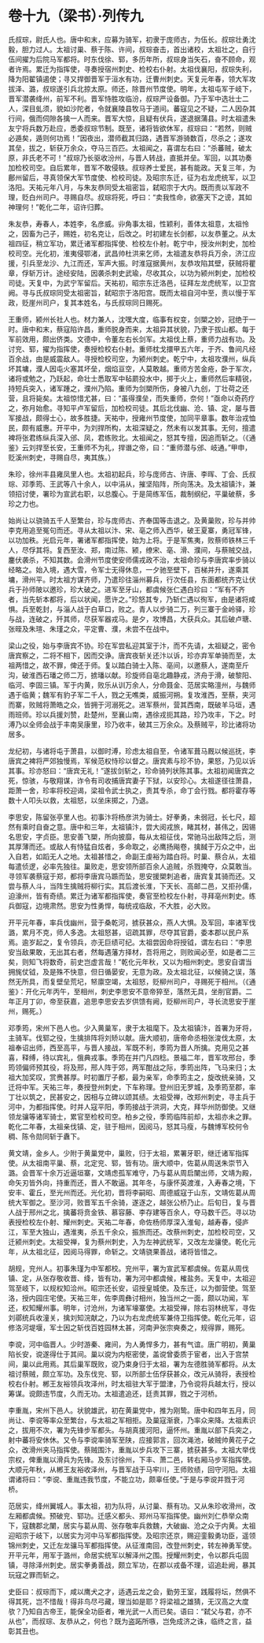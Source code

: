 # 卷十九（梁书）·列传九

氏叔琮，尉氏人也。唐中和末，应募为骑军，初隶于庞师古，为伍长。叔琮壮勇沈毅，胆力过人。太祖讨巢、蔡于陈、许间，叔琮奋击，首出诸校，太祖壮之，自行伍间擢为后院马军都将。时东伐徐、郓，多历年所，叔琮身当矢石，奋不顾命，观者许焉。累迁为指挥使，寻奏授宿州刺史、检校右仆射。太祖伐襄阳，叔琮失利，降为阳翟镇遏使；寻又捍御晋军于洹水有功，迁曹州刺史。天复元年春，领大军攻拔泽、潞，叔琮遂引兵北掠太原。师还，除晋州节度使。明年，太祖屯军于岐下，晋军潜袭绛州，前军不利。晋军恃胜攻临汾，叔琮严设备御。乃于军中选壮士二人，深目虬须，貌如沙陀者，令就襄陵县牧马于道间。蕃寇见之不疑，二人因杂其行间，俄而伺隙各擒一人而来。晋军大惊，且疑有伏兵，遂退据蒲县。时太祖遣朱友宁将兵数万赴应，悉委叔琮节制。既至，诸将皆欲休军，叔琮曰：“若然，则贼必遁矣，遁则何功焉！”因夜出，潜师截其归路，遇晋军游骑数百，尽杀之；遂攻其垒，拔之，斩获万余众，夺马三百匹。太祖闻之，喜谓左右曰：“杀蕃贼，破太原，非氏老不可！”叔琮乃长驱收汾州，与晋人转战，直抵并垒。军回，以其功奏加检校司空。自后累年，晋军不敢侵轶。叔琮养士爱民，甚有能政。天复三年，为鄜州留后，寻真领保大军节度使、检校司徒。及昭宗东迁，征为右龙虎统军，以卫洛阳。天祐元年八月，与朱友恭同受太祖密旨，弑昭宗于大内。既而责以军政不理，贬白州司户。寻赐自尽。叔琮将死，呼曰：“卖我性命，欲塞天下之谤，其如神理何！”乾化二年，诏许归葬。

朱友恭，寿春人，本姓李，名彦威。丱角事太祖，性颖利，善体太祖意，太祖怜之，因畜为己子，赐姓，初名克让，后改之。时初建左长剑都，以友恭董之。从太祖四征，稍立军功，累迁诸军都指挥使、检校左仆射。乾宁中，授汝州刺史，加检校司空。光化初，淮夷侵鄂渚，武昌帅杜洪来乞师，太祖遣友恭将兵万余，济江应援，引兵至龙沙、九江而还，军声大振。时淮寇据黄州，友恭攻陷其壁，获贼将瞿章，俘斩万计。途经安陆，因袭杀刺史武瑜，尽收其众，以功为颍州刺史，加检校司徒。天复中，为武宁军留后。天祐初，昭宗东迁洛邑，征拜左龙虎统军，以卫宫阙。寻与氏叔琮同受太祖密旨，弑昭宗于洛阳宫。既而太祖自河中至，责以慢于军政，贬崖州司户，复其本姓名，与氏叔琮同日赐死。

王重师，颍州长社人也。材力兼人，沈嘿大度，临事有权变，剑槊之妙，冠绝于一时。唐中和末，蔡寇陷许昌，重师脱身而来，太祖异其状貌，乃隶于拔山都。每于军前效用，颇出侪类。文德中，令董左右长剑军。太祖伐上蔡，重师力战有功。及讨兖、郓，擢为指挥使，奏授检校右仆射。重师枕戈擐甲五六年，于齐、鲁间凡经百余战，由是威震敌人。寻授检校司空，为颍州刺史。乾宁中，太祖攻濮州，纵兵坏其墉，濮人因屯火塞其坏垒，烟焰亘空，人莫敢越。重师方苦金疮，卧于军次，诸将或勉之，乃跃起，命壮士悉取军中毡罽投水中，掷于火上，重师然后率精锐，持短兵突入，诸军踵之，濮州乃陷。重师为剑槊所伤，身被八九创，丁壮荷之还营，且将毙矣。太祖惊惜尤甚，曰：“虽得濮垒，而失重师，奈何！”亟命以奇药疗之，弥月始愈。寻知平卢军留后，加检校司徒。其后北伐幽、沧、镇、定，屡与晋军接战，颇得士心，故多胜捷。天祐中，授雍州节度使，加同平章事。数年治戎恤民，颇有威惠。开平中，为刘捍所构，太祖深疑之，然未有以发其事。无何，擅遣裨将张君练纵兵深入邠、凤，君练败北。太祖闻之，怒其专擅，因追而斩之。（《通鉴》云刘捍至长安，王重师不为礼，捍谮之帝，曰：“重师潜与邠、岐通。”甲申，贬溪州刺史，寻赐自尽，夷其族。）

朱珍，徐州丰县雍凤里人也。太祖初起兵，珍与庞师古、许唐、李晖、丁会、氏叔琮、邓季筠、王武等八十余人，以中涓从，摧坚陷阵，所向荡决。及太祖镇汴，兼领招讨使，署珍为宣武右职，以总腹心。于是简练军伍，裁制纲纪，平巢破蔡，多珍之力也。

始尚让以骁骑五千人至繁台，珍与庞师古、齐奉国等击退之。及黄巢败，珍与并帅李克用追至冤句而还。寻从太祖以汴、宋、亳之师入西华，破王夏寨，勇冠军锋，以功加秩。光启元年，署诸军都指挥使，始为上将。于是军焦夷，败蔡师铁林三千人，尽俘其将。复西至汝、郑，南过陈、颍，缭宋、亳、滑、濮间，与蔡贼交战，鏖伏袭杀，不知其数。会滑州节度使安师儒戎政不治，太祖命珍与李唐宾率步骑以经略之。始入境，遇大雪，令军士无得休息，一夕驰至壁下，百梯并升，遂乘其墉，滑州平。时太祖方谋齐师，乃遣珍往淄州募兵，行次任县，东面都统齐克让伏兵于孙师陂以邀珍，珍大破之。进军至牙山，都虞候张仁遇白珍曰：“军有不齐者，当先斩本都将，后以状闻，愿许之。”珍怒其专，乃斩仁遇以徇军，由是诸将咸惧。兵至乾封，与淄人战于白草口，败之。青人以步骑二万，列三寨于金岭驿，珍与战，连破之，歼其师，尽获军器戎马。是夕，攻博昌，大获兵众。其后破卢瑭、张晊及朱瑄、朱瑾之众，平定曹、濮，未尝不在战中。

梁山之役，始与李唐宾不协。珍在军尝私迎其室于汴，而不先请，太祖疑之，密令唐宾察之，二将不相下，因而交诤。唐宾夜斩关还汴以诉，珍亦弃军单骑而至，太祖两惜之，故不罪，俾还于师。复以踏白骑士入陈、亳间，以邀蔡人，遂南至斤沟，破淮西石璠之师二万，掳璠以献。珍旋师自亳北趣静戎，济舟于滑，破黎阳、临河、李固三镇。军于内黄，败乐从训万余人，分命聂金、范居实略澶州，与魏师遇于临黄；魏军有豹子军二千人，戮之无噍类，威振河朔。复攻淮西，至蔡，夹河而寨，败贼将萧皓之众，皆拥于河溺死之。进军蔡州，营其西南，既破羊马垣，遇雨班师。珍以兵援刘赞，赴楚州，至襄山南，遇徐戎扼其路，珍乃攻丰，下之。时溥乃以全师会战于丰南吴康里，珍乃收丰，破其三万余众。及蔡贼平，珍比诸将功居多。

龙纪初，与诸将屯于萧县，以御时溥，珍虑太祖自至，令诸军葺马厩以候巡抚，李唐宾之裨将严郊独慢焉，军候范权恃珍以督之。唐宾素与珍不协，果怒，乃见以诉其事。珍亦怒曰：“唐宾无礼！”遂拔剑斩之，珍命骑列状陈其事。太祖初闻唐宾之死，惊骇，与敬翔谋，诈令有司收捕唐宾妻子下狱，以安珍心。太祖遂径往萧县，距萧一舍，珍率将校迎谒，梁祖令武士执之，责其专杀，命丁会行戮。都将霍存等数十人叩头以救，太祖怒，以坐床掷之，乃退。

李思安，陈留张亭里人也。初事汴将杨彦洪为骑士。好拳勇，未弱冠，长七尺，超然有乘时自奋之意。唐中和三年，太祖镇汴，尝大阅戎旅，睹其材，甚伟之，因锡名思安，字贞臣。思安善飞槊，所向披靡，每从太祖征伐，常驰马出敌阵之后，测其厚薄而还。或敌人有恃猛自炫者，多命取之，必鹰扬飚卷，擒馘于万众之中，出入自若，如蹈无人之地。太祖甚惜之，命副王虔裕为踏白将。时巢、蔡合从，太祖每遣侦逻，必率先独往。巢败走，思安领所部百余人追贼，杀戮掩夺，众莫敢当。寻领军袭蔡寇于郑，都将李唐宾马踬而坠，思安援槊刺追者，唐宾复其骑而还。又尝与蔡人斗，当阵生擒贼将柳行实。其后渡长淮，下天长、高邮二邑，又拒孙儒，迫濠州，皆有奇绩。累迁为诸军都指挥使，奏官至检校左仆射，寻拜亳州刺史。练兵御寇，边境肃然。思安为性勇悍，每统戎临敌，不大胜，必大败。

开平元年春，率兵伐幽州，营于桑乾河，掳获甚众，燕人大惧。及军回，率诸军伐潞，累月不克，师人多逸。太祖怒甚，诏疏其罪，尽夺其官爵，委本郡以民户系焉。逾岁起之，复令领兵，亦无巨绩可纪。太祖尝因命将授钺，谓左右曰：“李思安当敌果敢，无出其右者，然每遇藩方择材，吾将用之，则败闻必至，如是者二三矣，则知飞将数奇，前史岂虚言哉！”乾化元年秋，又以为相州刺史。思安自谓当拥旄仗钺，及是殊不快意，但日循晏安，无意为政。及太祖北征，以候骑之误，落然无所具，而复壁垒荒圮，帑廪空竭，太祖怒，贬柳州司户，寻赐死于相州。（《通鉴》：开化元年丙午，至相州，刺史李思安不意帝猝至，落然无具，坐削官爵。二年正月丁卯，帝至获嘉，追思李思安去岁供馈有阙，贬柳州司户，寻长流思安于崖州，赐死。）

邓季筠，宋州下邑人也。少入黄巢军，隶于太祖麾下。及太祖镇汴，首署为牙将，主骑军。伐郓之役，生擒排阵将刘矫以献。唐大顺初，唐帝命丞相张浚伐太原，太祖奉诏出师，西至高平，与晋人接战，军既不利，季筠为晋人所擒。克用见之甚喜，释缚，待以宾礼，俄典戎事。季筠在并门凡四稔。景福二年，晋军攻邢台，季筠领偏师预其役，将及邢，邢人阵于郊，两军酣战之际，季筠出阵，飞马来归；太祖大加奖叹，赏赉甚厚。时初置厅子都，最为亲军，命季筠主之，旋改统亲骑，又迁将中军。天祐三年，奏授登州刺史，下车称理。登州旧无罗城，及季筠至郡，率丁壮以筑之，民甚安之，因相与立碑以颂其绩。太祖受禅，改郑州刺史，寻主兵于河中，为都指挥使。时并人寇平阳，季筠接战于洪洞，大克，拜华州防御使。又继领龙骧等诸军骑士，累官至检校司空。柏乡之役，季筠临阵前却，太祖亦未之罪。乾化二年春，太祖亲伐镇、定，驻于相州，因阅马，怒其马瘦，与魏博军校何令稠、陈令勋同斩于纛下。

黄文靖，金乡人。少附于黄巢党中，巢败，归于太祖，累署牙职，继迁诸军指挥使。从太祖南平巢、蔡，北定兖、郓，皆有功。唐大顺中，佐葛从周送朱崇节入潞。会晋军十余万近逼垣寨，文靖虑孤军难守，乃与葛从周启闉出师，文靖为殿，命矢刃皆外向，持重而还，晋人不敢逼。其年冬，与康怀英渡淮，入寿春之境，下安丰、霍丘，至光州而还。光化初，晋将李嗣昭、周德威寇于山东，文靖佐葛从周统大军御之。至沙河，败晋军五千余骑，遂逐之，越张公桥乃止。后旬日，复与晋人战于邢州之北，擒蕃将贲金铁、慕容藤、李存建等百余人，夺马数千匹。寻以功表授检校左仆射、耀州刺史。天祐二年春，命佐杨师厚深入淮甸，越寿春，侵庐江，军至大独山，遇淮夷，杀五千余众，振旅而还。改蔡州刺史，加检校司空，又迁颍州刺史。太祖受禅，复为蔡州刺史，入为左神武统军，又改左龙骧使。乾化元年，从太祖北征，因阅马得罪，命斩之。文靖骁果善战，诸将皆惜之。

胡规，兖州人。初事朱瑾为中军都校。兖州平，署为宣武军都虞候。佐葛从周伐镇、定，从张存敬收晋、绛，皆有功，署为河中都虞候，榷盐务。天复中，太祖迎驾至岐下，以规权知洽州。昭宗还长安，诏授皇城使。及东迁，以为御营使。驾至洛，授内园庄宅使。天祐三年，佐李周彝讨相州，独当州之一面，颇以功闻，军还，权知耀州事。明年，讨沧州，为诸军壕寨使。太祖受禅，除右羽林统军，寻佐刘鄩统兵收潼关，擒刘知浣献之，乃以为右龙虎统军兼侍卫指挥使。乾化元年，诏修洛河堤堰，军士因之斩伐百姓园林太甚，河南尹张宗奭奏之，规得罪，赐死。

李谠，河中临晋人。少时游秦、雍间，为人勇悍多力，甚有气谊。唐广明初，黄巢陷长安，谠遂得仕于其间。巢以谠为内枢密使，盖谠曾委质于宦者，出入于宫禁间，巢以此用焉。其后巢军既败，谠乃束身归于太祖，署为左德胜骑军都将。从太祖讨蔡贼，颇立军功。及东伐兖、郓，以所部士伍俘获甚众，改元从骑将，表授检校右仆射。郴王友裕领兵攻泽州，时太祖驻大军于盟津，乃令谠将兵越太行，授以筹谋。谠颇违节度，久而无功。太祖遣追还，廷责其罪，戮之于河桥。

李重胤，宋州下邑人。状貌雄武，初在黄巢党中，推为刚鸷。唐中和四年五月，同尚让、李谠等率众至繁台，与太祖之军相拒。及巢寇渐衰，乃率众来降。太祖素识之，拔用不次，署为先锋步军都头。与胡真援河阳，逼怀州。重胤以部下兵突之，射中蕃将安休休。又令与李谠率骑军至陕，应接郭言，回次渑池，破贼帅黄花子之众，改滑州夹马指挥使。蔡贼围汴，重胤以步兵攻下三寨，掳获甚多。太祖大举伐宗权，俾重胤以滑兵为先锋。及东讨徐州，下丰、萧二邑，转右厢马步军指挥使。大顺元年秋，从郴王友裕收泽州，与晋军战于马牢川，王师败绩，回守河阳。太祖谓诸将曰：“李谠、重胤违我节度，不能立功，颇辜任使。”于是与李谠并戮于河桥。

范居实，绛州翼城人。事太祖，初为队将，从讨巢、蔡有功。又从朱珍收滑州，改左厢都虞候。预破兖、郓功。迁感义都头、郑州马军指挥使。幽州刘仁恭举众南下，寇魏郡北闉，居实与葛从周、张存敬率兵救魏，大破幽、沧之众于内黄。太祖迎昭宗于岐下，以居实为河中马军都指挥使。及昭宗还京，赐迎銮毅勇功臣，遥领锦州刺史，又迁左龙骧马军都指挥使。从征淮南回，改登州刺史，转左神勇军使。开平元年，用军于潞州，命居实统军以解泽州之围。授耀州刺史，令以郡兵屯固镇，寻除泽州刺史。居实拳勇善战，颇立军功，在郡以戎备不理，诏追赴阙，暴其玩寇之罪而斩之。

史臣曰：叔琮而下，咸以鹰犬之才，适遇云龙之会，勤劳王室，践履将坛，然俱不得其死，岂不惜哉！得非鸟尽弓藏，理当如是耶？将梁祖之雄猜，无汉高之大度欤？乃知自古帝王，能保全功臣者，唯光武一人而已矣。语曰：“弑父与君，亦不从也”，而叔琮、友恭从之，何也？既为盗跖所嗾，岂免成济之诛，临终之言，益彰其丑也。
